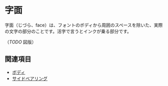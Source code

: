 # 字面

字面（じづら、face）は、フォントのボディから周囲のスペースを除いた、実際の文字の部分のことです。活字で言うとインクが乗る部分です。

（*TODO* 図版）

## 関連項目

- [ボディ](./body.md)
- [サイドベアリング](./side-bearing.md)
